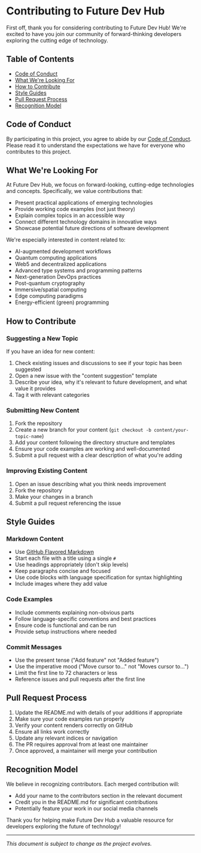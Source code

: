 # Contributing to Future Dev Hub

First off, thank you for considering contributing to Future Dev Hub! We're excited to have you join our community of forward-thinking developers exploring the cutting edge of technology.

## Table of Contents

- [Code of Conduct](#code-of-conduct)
- [What We're Looking For](#what-were-looking-for)
- [How to Contribute](#how-to-contribute)
- [Style Guides](#style-guides)
- [Pull Request Process](#pull-request-process)
- [Recognition Model](#recognition-model)

## Code of Conduct

By participating in this project, you agree to abide by our [Code of Conduct](CODE_OF_CONDUCT.md). Please read it to understand the expectations we have for everyone who contributes to this project.

## What We're Looking For

At Future Dev Hub, we focus on forward-looking, cutting-edge technologies and concepts. Specifically, we value contributions that:

- Present practical applications of emerging technologies
- Provide working code examples (not just theory)
- Explain complex topics in an accessible way
- Connect different technology domains in innovative ways
- Showcase potential future directions of software development

We're especially interested in content related to:

- AI-augmented development workflows
- Quantum computing applications
- Web5 and decentralized applications
- Advanced type systems and programming patterns
- Next-generation DevOps practices
- Post-quantum cryptography
- Immersive/spatial computing
- Edge computing paradigms
- Energy-efficient (green) programming

## How to Contribute

### Suggesting a New Topic

If you have an idea for new content:

1. Check existing issues and discussions to see if your topic has been suggested
2. Open a new issue with the "content suggestion" template
3. Describe your idea, why it's relevant to future development, and what value it provides
4. Tag it with relevant categories

### Submitting New Content

1. Fork the repository
2. Create a new branch for your content (`git checkout -b content/your-topic-name`)
3. Add your content following the directory structure and templates
4. Ensure your code examples are working and well-documented
5. Submit a pull request with a clear description of what you're adding

### Improving Existing Content

1. Open an issue describing what you think needs improvement
2. Fork the repository
3. Make your changes in a branch
4. Submit a pull request referencing the issue

## Style Guides

### Markdown Content

- Use [GitHub Flavored Markdown](https://guides.github.com/features/mastering-markdown/)
- Start each file with a title using a single `#`
- Use headings appropriately (don't skip levels)
- Keep paragraphs concise and focused
- Use code blocks with language specification for syntax highlighting
- Include images where they add value

### Code Examples

- Include comments explaining non-obvious parts
- Follow language-specific conventions and best practices
- Ensure code is functional and can be run
- Provide setup instructions where needed

### Commit Messages

- Use the present tense ("Add feature" not "Added feature")
- Use the imperative mood ("Move cursor to..." not "Moves cursor to...")
- Limit the first line to 72 characters or less
- Reference issues and pull requests after the first line

## Pull Request Process

1. Update the README.md with details of your additions if appropriate
2. Make sure your code examples run properly
3. Verify your content renders correctly on GitHub
4. Ensure all links work correctly
5. Update any relevant indices or navigation
6. The PR requires approval from at least one maintainer
7. Once approved, a maintainer will merge your contribution

## Recognition Model

We believe in recognizing contributors. Each merged contribution will:

- Add your name to the contributors section in the relevant document
- Credit you in the README.md for significant contributions
- Potentially feature your work in our social media channels

Thank you for helping make Future Dev Hub a valuable resource for developers exploring the future of technology!

---

*This document is subject to change as the project evolves.*
